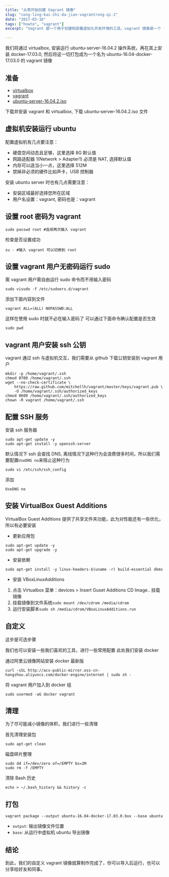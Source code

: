 ```yaml
---
title: "从零开始创建 Vagrant 镜像"
slug: "cong-ling-kai-shi-da-jian-vagrantrong-qi-2"
date: "2017-03-16"
tags: ["howto", "vagrant"]
excerpt: "Vagrant 是一个用于创建和部署虚拟化开发环境的工具。vagrant 镜像是一个 vagrant 用来启动虚拟机的文件，通常是纯净的操作系统镜像，如 Ubuntu, Debian，CentOS 打包生成。但我们也可以选择一款操作系统，在其上安装配置我们需要的工具和软件，然后打包成一个自定义 vagrant 镜像。通过 vagrant 镜像我们可以随时随地复用我们的安装配置，可也以分享给他人使用。尽管 Vagrant 官方有免费的镜像仓储，但是网络连接很是问题，这时候自己动手创建镜像不失为一种很好的手段。本文介绍如何创建一款自己的 vagrant 镜像。"

---
```


我们将通过 virtualbox, 安装运行 ubuntu-server-16.04.2 操作系统，再在其上安装 docker-17.03.0, 然后将这一切打包成为一个名为 ubuntu-16.04-docker-17.03.0 的 vagrant 镜像

## 准备

* [virtualbox](https://www.virtualbox.org/)
* [vagrant](https://www.vagrantup.com/downloads.html)
* [ubuntu-server-16.04.2.iso](https://www.ubuntu.com/download/server)

下载并安装 vagrant 和 virtualbox, 下载 ubuntu-server-16.04.2.iso 文件

## 虚拟机安装运行 ubuntu

配置虚拟机有几点要注意：

* 硬盘空间动态且足够，这里选择 8G 默认值
* 网路适配器 1(Network > Adapter1) 必须是 NAT, 选择默认值
* 内存可以适当小一点，这里选择 512M
* 禁掉非必须的硬件比如声卡，USB 控制器

安装 ubuntu server 时也有几点需要注意：

* 安装区域最好选择您所在区域
* 用户名设置：vagrant, 密码也是：vagrant

## 设置 root 密码为 vagrant
```
sudo passwd root #连续两次输入 vagrant
```
检查是否设置成功
```
su - #输入 vagrant 可以切换到 root
```

## 设置 vagrant 用户无密码运行 sudo

需 vagrant 用户需自由运行 sudo 命令而不用输入密码
```
sudo visudo -f /etc/sudoers.d/vagrant
```
添加下面内容到文件
```
vagrant ALL=(ALL) NOPASSWD:ALL
```
这样在使用 sudo 时就不必在输入密码了
可以通过下面命令确认配置是否生效
```
sudo pwd
```

## vagrant 用户安装 ssh 公钥
vagrant 通过 ssh 与虚拟机交互，我们需要从 github 下载公钥安装到 vagrant 用户
```
mkdir -p /home/vagrant/.ssh
chmod 0700 /home/vagrant/.ssh
wget --no-check-certificate \
    https://raw.github.com/mitchellh/vagrant/master/keys/vagrant.pub \
    -O /home/vagrant/.ssh/authorized_keys
chmod 0600 /home/vagrant/.ssh/authorized_keys
chown -R vagrant /home/vagrant/.ssh
```

## 配置 SSH 服务

安装 ssh 服务器
```
sudo apt-get update -y
sudo apt-get install -y openssh-server
```
默认情况下 ssh 会查找 DNS, 离线情况下这种行为会浪费很多时间，所以我们需要配置`UseDNS no`来阻止这种行为
```
sudo vi /etc/ssh/ssh_config
```
添加
```
UseDNS no
```

## 安装 VirtualBox Guest Additions
VirtualBox Guest Additions 提供了共享文件夹功能，此为对性能还有一些优化，所以有必要安装

* 更新应用包
```
sudo apt-get update -y
sudo apt-get upgrade -y
```

* 安装依赖
```
sudo apt-get install -y linux-headers-$(uname -r) build-essential dkms
```

* 安装 VBoxLinuxAdditions
>
1. 点击 Virtualbox 菜单：devices > Insert Guset Additions CD Image.. 挂载镜像
2. 挂载镜像到文件系统`sudo mount /dev/cdrom /media/cdrom`
3. 运行安装脚本`sudo sh /media/cdrom/VBoxLinuxAdditions.run`

## 自定义

这步是可选步骤

我们也可以安装一些我们喜欢的工具，进行一些常用配置
此处我们安装 docker

通过阿里云镜像网站安装 docker 最新版
```
curl -sSL http://acs-public-mirror.oss-cn-hangzhou.aliyuncs.com/docker-engine/internet | sudo sh -
```
将 vagrant 用户加入到 docker 组
```
sudo usermod -aG docker vagrant
```

## 清理
为了尽可能减小镜像的体积，我们进行一些清理

首先清理安装包
```
sudo apt-get clean
```

磁盘碎片整理
```
sudo dd if=/dev/zero of=/EMPTY bs=1M
sudo rm -f /EMPTY
```

清除 Bash 历史
```
echo > ~/.bash_history && history -c
```

## 打包
```
vagrant package --output ubuntu-16.04-docker-17.03.0.box --base ubuntu
```
- `output`: 输出镜像文件位置
- `base`: 从运行中虚拟机 ubuntu 导出镜像

## 结论
到此，我们的自定义 vagrant 镜像就算制作完成了，你可以导入后运行，也可以分享给好友和同事。

